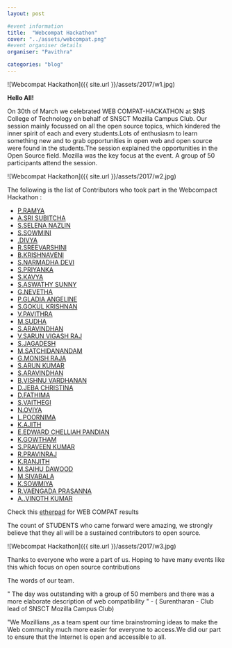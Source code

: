 ```yaml
---
layout: post

#event information
title:  "Webcompat Hackathon"
cover: "../assets/webcompat.png"
#event organiser details
organiser: "Pavithra"

categories: "blog"
---
```


![Webcompat Hackathon]({{ site.url }}/assets/2017/w1.jpg)

**Hello All!**

<p>On 30th of March we celebrated WEB COMPAT-HACKATHON at SNS College of Technology on behalf of SNSCT Mozilla Campus Club. Our  session mainly focussed on all the open source topics, which kindered the inner spirit of each and every students.Lots of enthusiasm to learn something new and to grab opportunities in open web and open source were found in the students.The session explained the opportunities in the Open Source field. Mozilla was the key focus at the event. A group of 50 participants attend the session.</p>

![Webcompat Hackathon]({{ site.url }}/assets/2017/w2.jpg)


The following is the list of Contributors who took part in the Webcompact Hackathon :

- [P.RAMYA](https://twitter.com/)
- [A.SRI SUBITCHA](https://twitter.com/)
- [S.SELENA NAZLIN](https://twitter.com/)
- [S.SOWMINI](https://twitter.com/)
- [.DIVYA](https://twitter.com/)
- [R.SREEVARSHINI](https://twitter.com/)
- [B.KRISHNAVENI](https://twitter.com/)
- [S.NARMADHA DEVI](https://twitter.com/)
- [S.PRIYANKA](https://twitter.com/)
- [S.KAVYA](https://twitter.com/)
- [S.ASWATHY SUNNY](https://twitter.com/)
- [G.NEVETHA](https://twitter.com/)
- [P.GLADIA ANGELINE](https://twitter.com/)
- [S.GOKUL KRISHNAN](https://twitter.com/)
- [V.PAVITHRA](https://twitter.com/)
- [M.SUDHA](https://twitter.com/)
- [S.ARAVINDHAN](https://twitter.com/)
- [V.SARUN VIGASH RAJ](https://twitter.com/)
- [S.JAGADESH](https://twitter.com/)
- [M.SATCHIDANANDAM](https://twitter.com/)
- [G.MONISH RAJA](https://twitter.com/)
- [S.ARUN KUMAR](https://twitter.com/)
- [S.ARAVINDHAN](https://twitter.com/)
- [B.VISHNU VARDHANAN](https://twitter.com/)
- [D.JEBA CHRISTINA](https://twitter.com/)
- [D.FATHIMA](https://twitter.com/)
- [S.VAITHEGI](https://twitter.com/)
- [N.OVIYA](https://twitter.com/)
- [L.POORNIMA](https://twitter.com/)
- [K.AJITH](https://twitter.com/)
- [E.EDWARD CHELLIAH PANDIAN](https://twitter.com/)
- [K.GOWTHAM](https://twitter.com/)
- [S.PRAVEEN KUMAR](https://twitter.com/)
- [R.PRAVINRAJ](https://twitter.com/)
- [K.RANJITH](https://twitter.com/)
- [M.SAIHU DAWOOD](https://twitter.com/)
- [M.SIVABALA](https://twitter.com/)
- [K.SOWMIYA](https://twitter.com/)
- [R.VAENGADA PRASANNA](https://twitter.com/)
- [A..VINOTH KUMAR](https://twitter.com/)


Check this [etherpad](https://public.etherpad-mozilla.org/p/SNSCT_Webcompat_Hackathon_2017-03-30) for WEB COMPAT results

<p>The count of STUDENTS who came forward were amazing, we strongly believe that they all will be a sustained contributors to open source.</p>

![Webcompat Hackathon]({{ site.url }}/assets/2017/w3.jpg)

<p>Thanks to everyone who were a part of us. Hoping to have many events like this which focus on open source contributions </p>

<p>The words of our team.</p>
<p>" The day was outstanding with a group of 50 members and  there was a more elaborate description of web compatibility " - ( Surentharan - Club lead of SNSCT Mozilla Campus Club)</p>
<p>"We Mozillians ,as a team spent our time brainstroming ideas to make the Web community much more easier for everyone to access.We did our part to ensure that the Internet is open and accessible to all. 

